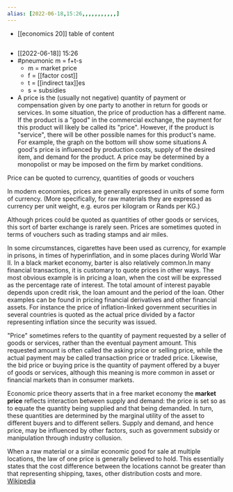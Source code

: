 ```yaml
---
alias: [2022-06-18,15:26,,,,,,,,,,,]
---
```

- [[economics 20]]
table of content
```toc
```

- [[2022-06-18]] 15:26
- #pneumonic m = f+t-s
	- m = market price
	- f = [[factor cost]]
	- t = [[indirect tax]]es
	- s = subsidies
- A price is the (usually not negative) quantity of payment or compensation given by one party to another in return for goods or services. In some situation, the price of production has a different name. If the product is a "good" in the commercial exchange, the payment for this product will likely be called its "price". However, if the product is "service", there will be other possible names for this product's name. For example, the graph on the bottom will show some situations  A good's price is influenced by production costs, supply of the desired item, and demand for the product. A price may be determined by a monopolist or may be imposed on the firm by market conditions.

Price can be quoted to currency, quantities of goods or vouchers



In modern economies, prices are generally expressed in units of some form of currency. (More specifically, for raw materials they are expressed as currency per unit weight, e.g. euros per kilogram or Rands per KG.)

Although prices could be quoted as quantities of other goods or services, this sort of barter exchange is rarely seen. Prices are sometimes quoted in terms of vouchers such as trading stamps and air miles.

In some circumstances, cigarettes have been used as currency, for example in prisons, in times of hyperinflation, and in some places during World War II. In a black market economy, barter is also relatively common.In many financial transactions, it is customary to quote prices in other ways. The most obvious example is in pricing a loan, when the cost will be expressed as the percentage rate of interest. The total amount of interest payable depends upon credit risk, the loan amount and the period of the loan. Other examples can be found in pricing financial derivatives and other financial assets. For instance the price of inflation-linked government securities in several countries is quoted as the actual price divided by a factor representing inflation since the security was issued.

"Price" sometimes refers to the quantity of payment requested by a seller of goods or services, rather than the eventual payment amount. This requested amount is often called the asking price or selling price, while the actual payment may be called  transaction price or traded price. Likewise, the bid price or buying price is the quantity of payment offered by a buyer of goods or services, although this meaning is more common in asset or financial markets than in consumer markets.

Economic price theory asserts that in a free market economy the **market price** reflects interaction between supply and demand: the price is set so as to equate the quantity being supplied and that being demanded. In turn, these quantities are determined by the marginal utility of the asset to different buyers and to different sellers. Supply and demand, and hence price, may be influenced by other factors, such as government subsidy or manipulation through industry collusion.

When a raw material or a similar economic good for sale at multiple locations, the law of one price is generally believed to hold. This essentially states that the cost difference between the locations cannot be greater than that representing shipping, taxes, other distribution costs and more.
[Wikipedia](https://en.wikipedia.org/wiki/Price)